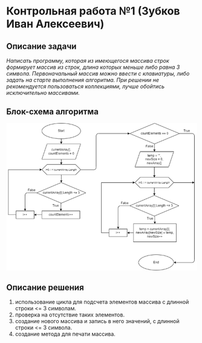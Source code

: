 # Контрольная работа №1 (Зубков Иван Алексеевич)

## Описание задачи
_Написать программу, которая из имеющегося массива строк формирует массив из строк, длина которых меньше либо равна 3 символа. Первоначальный массив можно ввести с клавиатуры, либо задать на старте выполнения алгоритма. При решении не рекомендуется пользоваться коллекциями, лучше обойтись исключительно массивами._

## Блок-схема алгоритма
![](Flowchart.drawio.png "алгоритм решения")

## Описание решения
1. использование цикла для подсчета элементов массива с длинной строки <= 3 символам.
2. проверка на отсутствие таких элементов.
3. создание нового массива и запись в него значений, с длинной строки <= 3 символа.
4. создание метода для печати массива.